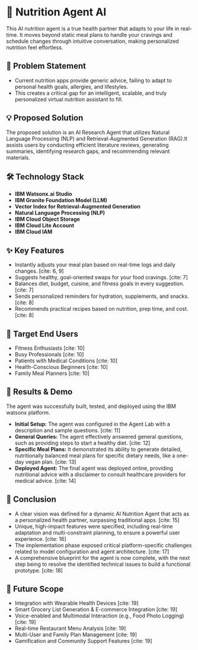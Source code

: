 # 🥗 Nutrition Agent AI
This AI nutrition agent is a true health partner that adapts to your life in real-time. It moves beyond static meal plans to handle your cravings and schedule changes through intuitive conversation, making personalized nutrition feel effortless.

## 🎯 Problem Statement
* Current nutrition apps provide generic advice, failing to adapt to personal health goals, allergies, and lifestyles. 
* This creates a critical gap for an intelligent, scalable, and truly personalized virtual nutrition assistant to fill. 

## 💡 Proposed Solution
The proposed solution is an AI Research Agent that utilizes Natural Language Processing (NLP) and Retrieval-Augmented Generation (RAG).It assists users by conducting efficient literature reviews, generating summaries, identifying research gaps, and recommending relevant materials. 

## 🛠️ Technology Stack
* **IBM Watsonx.ai Studio** 
* **IBM Granite Foundation Model (LLM)** 
* **Vector Index for Retrieval-Augmented Generation** 
* **Natural Language Processing (NLP)** 
* **IBM Cloud Object Storage** 
* **IBM Cloud Lite Account** 
* **IBM Cloud IAM** 

## ✨ Key Features
* Instantly adjusts your meal plan based on real-time logs and daily changes. [cite: 6, 9]
* Suggests healthy, goal-oriented swaps for your food cravings. [cite: 7]
* Balances diet, budget, cuisine, and fitness goals in every suggestion. [cite: 7]
* Sends personalized reminders for hydration, supplements, and snacks. [cite: 8]
* Recommends practical recipes based on nutrition, prep time, and cost. [cite: 8]

## 👥 Target End Users
* Fitness Enthusiasts [cite: 10]
* Busy Professionals [cite: 10]
* Patients with Medical Conditions [cite: 10]
* Health-Conscious Beginners [cite: 10]
* Family Meal Planners [cite: 10]

## 🚀 Results & Demo
The agent was successfully built, tested, and deployed using the IBM watsonx platform.

* **Initial Setup:** The agent was configured in the Agent Lab with a description and sample questions. [cite: 11]
* **General Queries:** The agent effectively answered general questions, such as providing steps to start a healthy diet. [cite: 12]
* **Specific Meal Plans:** It demonstrated its ability to generate detailed, nutritionally balanced meal plans for specific dietary needs, like a one-day vegan plan. [cite: 13]
* **Deployed Agent:** The final agent was deployed online, providing nutritional advice with a disclaimer to consult healthcare providers for medical advice. [cite: 14]

## 🏁 Conclusion
* A clear vision was defined for a dynamic AI Nutrition Agent that acts as a personalized health partner, surpassing traditional apps. [cite: 15]
* Unique, high-impact features were specified, including real-time adaptation and multi-constraint planning, to ensure a powerful user experience. [cite: 16]
* The implementation phase exposed critical platform-specific challenges related to model configuration and agent architecture. [cite: 17]
* A comprehensive blueprint for the agent is now complete, with the next step being to resolve the identified technical issues to build a functional prototype. [cite: 18]

## 🔮 Future Scope
* Integration with Wearable Health Devices [cite: 19]
* Smart Grocery List Generation & E-commerce Integration [cite: 19]
* Voice-enabled and Multimodal Interaction (e.g., Food Photo Logging) [cite: 19]
* Real-time Restaurant Menu Analysis [cite: 19]
* Multi-User and Family Plan Management [cite: 19]
* Gamification and Community Support Features [cite: 19]
